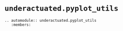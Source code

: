 # `underactuated.pyplot_utils`

```{eval-rst}
.. automodule:: underactuated.pyplot_utils
   :members:
